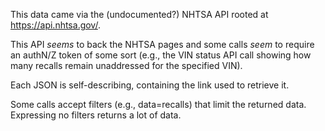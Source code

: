 This data came via the (undocumented?) NHTSA API rooted at https://api.nhtsa.gov/.

This API *seems* to back the NHTSA pages and some calls *seem* to require an authN/Z token of some sort (e.g.,
the VIN status API call showing how many recalls remain unaddressed for the specified VIN).

Each JSON is self-describing, containing the link used to retrieve it.

Some calls accept filters (e.g., data=recalls) that limit the returned data. Expressing no filters returns a lot of data.
